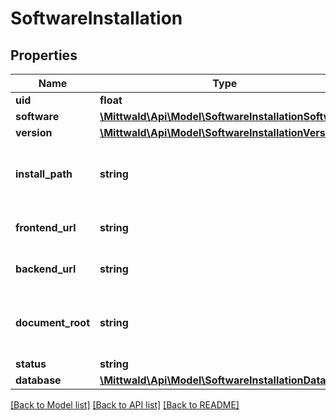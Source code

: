 # SoftwareInstallation

## Properties
Name | Type | Description | Notes
------------ | ------------- | ------------- | -------------
**uid** | **float** |  | [optional] 
**software** | [**\Mittwald\Api\Model\SoftwareInstallationSoftware**](SoftwareInstallationSoftware.md) |  | [optional] 
**version** | [**\Mittwald\Api\Model\SoftwareInstallationVersion**](SoftwareInstallationVersion.md) |  | [optional] 
**install_path** | **string** | Dateipfad, in welchem die Software im Account installiert ist | [optional] 
**frontend_url** | **string** | URL zum Frontend der Software | [optional] 
**backend_url** | **string** | URL zum Backend der Software | [optional] 
**document_root** | **string** | DocumentRoot der Software, relativ zum Installationspfad (&#x60;installPath&#x60;) | [optional] 
**status** | **string** |  | [optional] 
**database** | [**\Mittwald\Api\Model\SoftwareInstallationDatabase**](SoftwareInstallationDatabase.md) |  | [optional] 

[[Back to Model list]](../../README.md#documentation-for-models) [[Back to API list]](../../README.md#documentation-for-api-endpoints) [[Back to README]](../../README.md)

